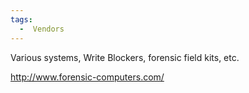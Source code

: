 ```yaml
---
tags:
  -  Vendors
---
```

Various systems, Write Blockers, forensic field kits, etc.

<http://www.forensic-computers.com/>


